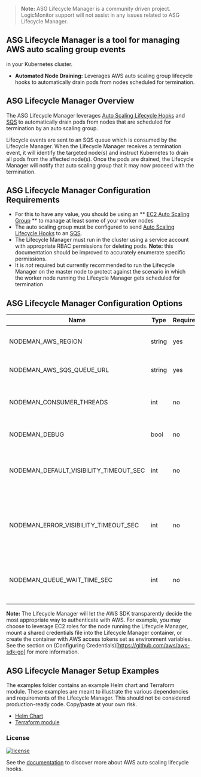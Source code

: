 > **Note:** ASG Lifecycle Manager is a community driven project. LogicMonitor support will not assist in any issues related to ASG Lifecycle Manager.

## ASG Lifecycle Manager is a tool for managing AWS auto scaling group events
in your Kubernetes cluster.
-   **Automated Node Draining:** Leverages AWS auto scaling group lifecycle
hooks to automatically drain pods from nodes scheduled for termination.

## ASG Lifecycle Manager Overview
The ASG Lifecycle Manager leverages [Auto Scaling Lifecycle Hooks](https://docs.aws.amazon.com/autoscaling/latest/userguide/lifecycle-hooks.html#sqs-notifications) and [SQS](https://aws.amazon.com/documentation/sqs/) to
automatically drain pods from nodes that are scheduled for termination by an
auto scaling group.

Lifecycle events are sent to an SQS queue which is consumed by the Lifecycle
Manager. When the Lifecycle Manager receives a termination event, it will
identify the targeted node(s) and instruct Kubernetes to drain all pods from
the affected node(s). Once the pods are drained, the Lifecycle Manager will
notify that auto scaling group that it may now proceed with the termination.

## ASG Lifecycle Manager Configuration Requirements
- For this to have any value, you should be using an ** [EC2 Auto Scaling Group](https://docs.aws.amazon.com/autoscaling/latest/userguide/AutoScalingGroup.html) **
to manage at least some of your worker nodes
- The auto scaling group must be configured to send [Auto Scaling Lifecycle Hooks](https://docs.aws.amazon.com/autoscaling/latest/userguide/lifecycle-hooks.html#sqs-notifications)
to an [SQS](https://aws.amazon.com/documentation/sqs/).
- The Lifecycle Manager must run in the cluster using a service account with
appropriate RBAC permissions for deleting pods.
**Note:** this documentation should be improved to accurately enumerate specific
permissions.
- It is *not* required but currently recommended to run the Lifecycle Manager
on the master node to protect against the scenario in which the worker node
running the Lifecycle Manager gets scheduled for termination

## ASG Lifecycle Manager Configuration Options
| Name                                   | Type   | Required | Default | Description                                                        |
|----------------------------------------|--------|----------|---------|--------------------------------------------------------------------|
| NODEMAN_AWS_REGION                     | string | yes      |         | AWS region containing the source SQS queue                         |
| NODEMAN_AWS_SQS_QUEUE_URL              | string | yes      |         | URL of the source SQS queue                                        |
| NODEMAN_CONSUMER_THREADS               | int    | no       | 5       | Number of Lifecycle Manager consumer threads                       |
| NODEMAN_DEBUG                          | bool   | no       | false   | Enable debug logging                                               |
| NODEMAN_DEFAULT_VISIBILITY_TIMEOUT_SEC | int    | no       | 300     | SQS message visibility timeout for processing hooks                |
| NODEMAN_ERROR_VISIBILITY_TIMEOUT_SEC   | int    | no       | 60      | SQS message visibility timeout for messages with processing errors |
| NODEMAN_QUEUE_WAIT_TIME_SEC            | int    | no       | 5       | Delay between attempted SQS message retrievals                     |

**Note:** The Lifecycle Manager will let the AWS SDK transparently decide the
most appropriate way to authenticate with AWS. For example, you may choose to
leverage EC2 roles for the node running the Lifecycle Manager, mount a shared
credentials file into the Lifecycle Manager container, or create the container
with AWS access tokens set as environment variables. See the section on
(Configuring Credentials)[https://github.com/aws/aws-sdk-go] for more information.

## ASG Lifecycle Manager Setup Examples
The examples folder contains an example Helm chart and Terraform module.
These examples are meant to illustrate the various dependencies and requirements
of the Lifecycle Manager. This should not be considered production-ready code.
Copy/paste at your own risk.

- [Helm Chart](examples/chart)
- [Terraform module](examples/terraform)

### License
[![license](https://img.shields.io/github/license/logicmonitor/k8s-argus.svg?style=flat-square)](https://github.com/logicmonitor/k8s-argus/blob/master/LICENSE)


See the [documentation](https://docs.aws.amazon.com/autoscaling/latest/userguide/lifecycle-hooks.html) to discover more about AWS auto scaling lifecycle hooks.
